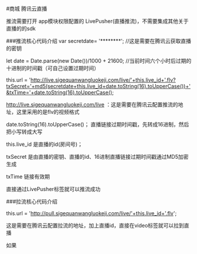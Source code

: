 #商城 腾讯云直播

推流需要打开 app模块权限配置的 LivePusher(直播推流)，不需要集成其他关于直播的的sdk

###推流核心代码介绍
var secretdate= '********';   //这是需要在腾讯云获取直播的密钥

let date = Date.parse(new Date())/1000 + 21600;  //当前时间六个小时后过期的十进制的时间戳（可自己设置过期时间）

this.url = 'http://live.sigequanwangluokeji.com/live/'+this.live_id+'.flv?txSecret='+md5(secretdate+this.live_id+date.toString(16).toUpperCase())+'&txTime='+date.toString(16).toUpperCase();

 http://live.sigequanwangluokeji.com/live ：这是需要在腾讯云配置推流的地址，这里采用的是flv的视频格式
 
 date.toString(16).toUpperCase()；    直播链接过期时间戳，先转成16进制，然后把小写转成大写
 
 this.live_id 是直播的id(房间号)；
 
 txSecret 是由直播的密钥、直播的id、16进制直播链接过期时间戳通过MD5加密生成
 
 txTime 链接有效期
 
 直接通过LivePusher标签就可以推流成功
 
 
###拉流核心代码介绍

this.url = 'http://pull.sigequanwangluokeji.com/live/'+this.live_id+'.flv';

这是需要在腾讯云配置拉流的地址，加上直播id，直接在video标签就可以拉到直播

如果

